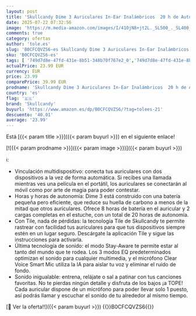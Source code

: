```yaml
---
layout: post
title: 'Skullcandy Dime 3 Auriculares In-Ear Inalámbricos  20 h de Autonomía  Micrófono  Compatibles con iPhone Android y Dispositivos Bluetooth - Negro'
date: 2025-07-22 07:32:56
image: 'https://m.media-amazon.com/images/I/41OjN8+jt2L._SL500_._SL400_.jpg'
comments: true
category: ofertas
author: 'tole.es'
slug: 'B0CFCQVZS6-es Skullcandy Dime 3 Auriculares In-Ear Inalámbricos 20 h de...'
sku: 'B0CFCQVZS6-es'
tags: [ '749d7d8e-47fd-431e-8b51-348b70f767e2_0','749d7d8e-47fd-431e-8b51-348b70f767e2_4701','749d7d8e-47fd-431e-8b51-348b70f767e2_8501','749d7d8e-47fd-431e-8b51-348b70f767e2_9101','Arborist Merchandising Root','Audio & Sound','Auriculares y accesorios','CML-Tech','Electrónica','Self Service','Special Features Stores','Top Brands Headphones Selection','Top brands in Electronics','iphone','skullcandy','🇪🇸', ]
actualPrice: 23.99 EUR
currency: EUR
price: 23.99
comparePrice: 39.99 EUR
prodname: 'Skullcandy Dime 3 Auriculares In-Ear Inalámbricos  20 h de Autonomía  Micrófono  Compatibles con iPhone Android y Dispositivos Bluetooth - Negro'
country: 'es'
flag: '🇪🇸'
brand: 'Skullcandy'
buyurl: 'https://www.amazon.es/dp/B0CFCQVZS6/?tag=tolees-21'
descuento: '40.01'
average: '23.99'
---
```


Está [{{< param title >}}]({{< param buyurl >}}) en el siguiente enlace!

[![{{< param prodname >}}]({{< param image >}})]({{< param buyurl >}})

ℹ️:

- Vinculación multidispositivo: conecta tus auriculares con dos dispositivos a la vez de forma automática. Si recibes una llamada mientras ves una película en el portátil, los auriculares se conectarán al móvil como por arte de magia para poder contestar.
- Horas y horas de autonomía: Dime 3 está construido con una batería pequeña pero eficiente, que reduce su huella de carbono a menos de la mitad que otros auriculares. Ofrece 8 horas de batería en el auricular y 2 cargas completas en el estuche, con un total de 20 horas de autonomía.
- Con Tile, nada de pérdidas: la tecnología Tile de Skullcandy te permite rastrear con facilidad tus auriculares para que tus dispositivos siempre estén en un lugar seguro. Descárgate la aplicación Tile y sigue las instrucciones para activarla.
- Última tecnología de sonido: el modo Stay-Aware te permite estar al tanto del mundo que te rodea. Los 3 modos EQ predeterminados optimizan el sonido para cualquier multimedia, y el micrófono Clear Voice Smart Mic utiliza la IA para aislar tu voz y eliminar el ruido de fondo.
- Sonido inigualable: entrena, relájate o sal a patinar con tus canciones favoritas. No te pierdas ningún detalle y disfruta de los bajos ¡a TOPE! Cada auricular dispone de un micrófono para poder llevar solo 1 puesto, así podrás llamar y escuchar el sonido de tu alrededor al mismo tiempo.

[🛒 Ver la oferta!!]({{< param buyurl >}})
{{<world>}}B0CFCQVZS6{{</world>}}

